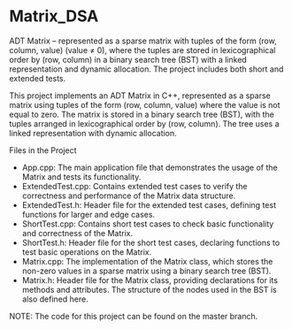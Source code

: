 # Matrix_DSA
ADT Matrix – represented as a sparse matrix with tuples of the form (row, column, value) (value ≠ 0), where the tuples are stored in lexicographical order by (row, column) in a binary search tree (BST) with a linked representation and dynamic allocation. The project includes both short and extended tests.

This project implements an ADT Matrix in C++, represented as a sparse matrix using tuples of the form (row, column, value) where the value is not equal to zero. The matrix is stored in a binary search tree (BST), with the tuples arranged in lexicographical order by (row, column). The tree uses a linked representation with dynamic allocation.

Files in the Project
  - App.cpp: The main application file that demonstrates the usage of the Matrix and tests its functionality.
  - ExtendedTest.cpp: Contains extended test cases to verify the correctness and performance of the Matrix data structure.
  - ExtendedTest.h: Header file for the extended test cases, defining test functions for larger and edge cases.
  - ShortTest.cpp: Contains short test cases to check basic functionality and correctness of the Matrix.
  - ShortTest.h: Header file for the short test cases, declaring functions to test basic operations on the Matrix.
  - Matrix.cpp: The implementation of the Matrix class, which stores the non-zero values in a sparse matrix using a binary search tree (BST).
  - Matrix.h: Header file for the Matrix class, providing declarations for its methods and attributes. The structure of the nodes used in the BST is also defined here.

NOTE: The code for this project can be found on the master branch.
